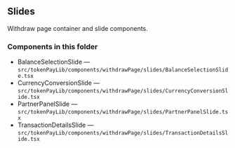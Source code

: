 ## Slides

Withdraw page container and slide components.

### Components in this folder
- BalanceSelectionSlide — `src/tokenPayLib/components/withdrawPage/slides/BalanceSelectionSlide.tsx`
- CurrencyConversionSlide — `src/tokenPayLib/components/withdrawPage/slides/CurrencyConversionSlide.tsx`
- PartnerPanelSlide — `src/tokenPayLib/components/withdrawPage/slides/PartnerPanelSlide.tsx`
- TransactionDetailsSlide — `src/tokenPayLib/components/withdrawPage/slides/TransactionDetailsSlide.tsx`
